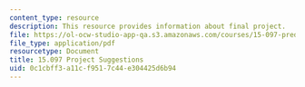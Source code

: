 ```yaml
---
content_type: resource
description: This resource provides information about final project.
file: https://ol-ocw-studio-app-qa.s3.amazonaws.com/courses/15-097-prediction-machine-learning-and-statistics-spring-2012/0c1cbff3a11cf9517c44e304425d6b94_MIT15_097S12_project.pdf
file_type: application/pdf
resourcetype: Document
title: 15.097 Project Suggestions
uid: 0c1cbff3-a11c-f951-7c44-e304425d6b94
---
```

